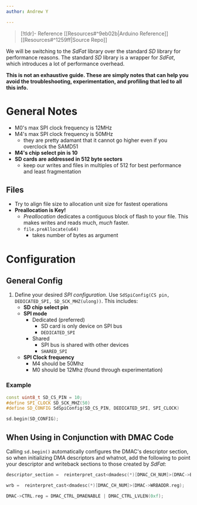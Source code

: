 ```yaml
---
author: Andrew Y

---
```


> [!tldr]-  Reference
> [[Resources#^9eb02b|Arduino Reference]]
> [[Resources#^1259ff|Source Repo]]
> 

We will be switching to the *SdFat* library over the standard *SD* library for performance reasons. The standard *SD* library is a wrapper for *SdFat*, which introduces a lot of performance overhead.

**This is not an exhaustive guide. These are simply notes that can help you avoid the troubleshooting, experimentation, and profiling that led to all this info.**

# General Notes
- M0's max SPI clock frequency is 12MHz
- M4's max SPI clock frequency is 50MHz
	- they are pretty adamant that it cannot go higher even if you overclock the SAMD51
- **M4's chip select pin is 10**
- **SD cards are addressed in 512 byte sectors**
	- keep our writes and files in multiples of 512 for best performance and least fragmentation
## Files
- Try to align file size to allocation unit size for fastest operations 
- **Preallocation is Key!**
	- *Preallocation* dedicates a contiguous block of flash to your file. This makes writes and reads much, *much* faster.
	- `file.preAllocate(u64)`
		- takes number of bytes as argument
# Configuration
## General Config
1. Define your desired *SPI configuration*. Use `SdSpiConfig(CS pin, DEDICATED_SPI, SD_SCK_MHZ(ulong))`. This includes:
	- **SD chip select pin**
	- **SPI mode**
		- Dedicated (preferred)
			- SD card is only device on SPI bus
			- `DEDICATED_SPI`
		- Shared
			- SPI bus is shared with other devices
			- `SHARED_SPI`
	- **SPI Clock frequency**
		- M4 should be 50Mhz
		- M0 should be 12Mhz (found through experimentation)
### Example
```cpp
const uint8_t SD_CS_PIN = 10;
#define SPI_CLOCK SD_SCK_MHZ(50)
#define SD_CONFIG SdSpiConfig(SD_CS_PIN, DEDICATED_SPI, SPI_CLOCK)

sd.begin(SD_CONFIG);
```

## When Using in Conjunction with DMAC Code
Calling `sd.begin()` automatically configures the DMAC's descriptor section, so when initializing DMA descriptors and whatnot, add the following to point your descriptor and writeback sections to those created by *SdFat*:
```cpp
descriptor_section =  reinterpret_cast<dmadesc(*)[DMAC_CH_NUM]>(DMAC->BASEADDR.reg); //point array pointer to BASEADDR defined by SD.begin

wrb =  reinterpret_cast<dmadesc(*)[DMAC_CH_NUM]>(DMAC->WRBADDR.reg);                 //point array pointer to WRBADDR defined by SD.begin

DMAC->CTRL.reg = DMAC_CTRL_DMAENABLE | DMAC_CTRL_LVLEN(0xf);
```

